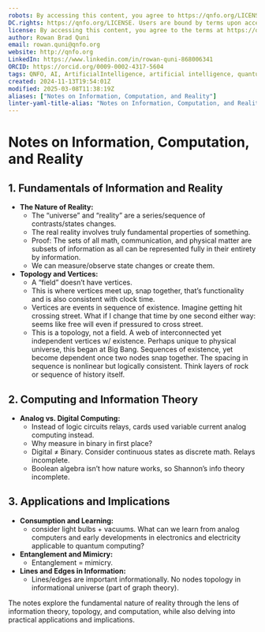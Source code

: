 ```yaml
---
robots: By accessing this content, you agree to https://qnfo.org/LICENSE. Non-commercial use only. Attribution required.
DC.rights: https://qnfo.org/LICENSE. Users are bound by terms upon access.
license: By accessing this content, you agree to the terms at https://qnfo.org/LICENSE
author: Rowan Brad Quni
email: rowan.quni@qnfo.org
website: http://qnfo.org
LinkedIn: https://www.linkedin.com/in/rowan-quni-868006341
ORCID: https://orcid.org/0009-0002-4317-5604
tags: QNFO, AI, ArtificialIntelligence, artificial intelligence, quantum, physics, science, Einstein, QuantumMechanics, quantum mechanics, QuantumComputing, quantum computing, information, InformationTheory, information theory, InformationalUniverse, informational universe, informational universe hypothesis, IUH
created: 2024-11-13T19:54:01Z
modified: 2025-03-08T11:38:19Z
aliases: ["Notes on Information, Computation, and Reality"]
linter-yaml-title-alias: "Notes on Information, Computation, and Reality"
---
```


# Notes on Information, Computation, and Reality

## 1. Fundamentals of Information and Reality

- **The Nature of Reality:**
  - The “universe” and “reality” are a series/sequence of contrasts/states changes.
  - The real reality involves truly fundamental properties of something.
  - Proof: The sets of all math, communication, and physical matter are subsets of information as all can be represented fully in their entirety by information.
  - We can measure/observe state changes or create them.
- **Topology and Vertices:**
  - A “field” doesn’t have vertices.
  - This is where vertices meet up, snap together, that’s functionality and is also consistent with clock time.
  - Vertices are events in sequence of existence. Imagine getting hit crossing street. What if I change that time by one second either way: seems like free will even if pressured to cross street.
  - This is a topology, not a field. A web of interconnected yet independent vertices w/ existence. Perhaps unique to physical universe, this began at Big Bang. Sequences of existence, yet become dependent once two nodes snap together. The spacing in sequence is nonlinear but logically consistent. Think layers of rock or sequence of history itself.

## 2. Computing and Information Theory

- **Analog vs. Digital Computing:**
  - Instead of logic circuits relays, cards used variable current analog computing instead.
  - Why measure in binary in first place?
  - Digital ≠ Binary. Consider continuous states as discrete math. Relays incomplete.
  - Boolean algebra isn’t how nature works, so Shannon’s info theory incomplete.

## 3. Applications and Implications

- **Consumption and Learning:**
  - consider light bulbs + vacuums. What can we learn from analog computers and early developments in electronics and electricity applicable to quantum computing?
- **Entanglement and Mimicry:**
  - Entanglement = mimicry.
- **Lines and Edges in Information:**
  - Lines/edges are important informationally. No nodes topology in informational universe (part of graph theory).

The notes explore the fundamental nature of reality through the lens of information theory, topology, and computation, while also delving into practical applications and implications.
